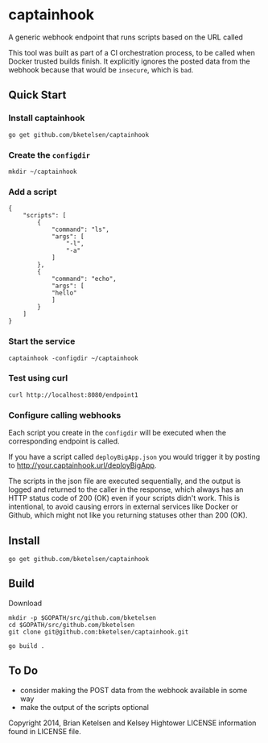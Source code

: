 # captainhook


A generic webhook endpoint that runs scripts based on the URL called

This tool was built as part of a CI orchestration process, to be called when
Docker trusted builds finish.  It explicitly ignores the posted data from the webhook
because that would be `insecure`, which is `bad`. 


## Quick Start

### Install captainhook

`go get github.com/bketelsen/captainhook`

### Create the `configdir`

```
mkdir ~/captainhook
```

### Add a script 

```
{
    "scripts": [
        {
            "command": "ls",
            "args": [
                "-l",
                "-a"
            ]
        },
        {
            "command": "echo",
            "args": [
		    "hello"
		    ]
        }
    ]
}
```

### Start the service

```
captainhook -configdir ~/captainhook
```

### Test using curl

```
curl http://localhost:8080/endpoint1
```

### Configure calling webhooks
Each script you create in the `configdir` will be executed when
the corresponding endpoint is called. 

If you have a script called `deployBigApp.json` you would trigger
it by posting to http://your.captainhook.url/deployBigApp.

The scripts in the json file are executed sequentially, and the output is logged
and returned to the caller in the response, which always has an HTTP status code
of 200 (OK) even if your scripts didn't work.  This is intentional, to avoid causing
errors in external services like Docker or Github, which might not like you returning
statuses other than 200 (OK).

## Install

`go get github.com/bketelsen/captainhook`

## Build

Download

```
mkdir -p $GOPATH/src/github.com/bketelsen
cd $GOPATH/src/github.com/bketelsen
git clone git@github.com:bketelsen/captainhook.git
```

```
go build .
```
## To Do

- consider making the POST data from the webhook available in some way
- make the output of the scripts optional


Copyright 2014, Brian Ketelsen and Kelsey Hightower
LICENSE information found in LICENSE file.
